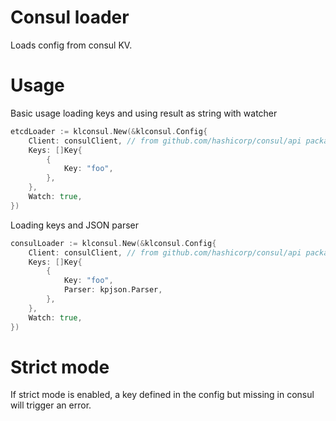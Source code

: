 # Consul loader
Loads config from consul KV.


# Usage

Basic usage loading keys and using result as string with watcher
```go
etcdLoader := klconsul.New(&klconsul.Config{
	Client: consulClient, // from github.com/hashicorp/consul/api package
	Keys: []Key{
		{
			Key: "foo",
		},
	},
	Watch: true,
})
```

Loading keys and JSON parser
```go
consulLoader := klconsul.New(&klconsul.Config{
	Client: consulClient, // from github.com/hashicorp/consul/api package
	Keys: []Key{
		{
			Key: "foo",
			Parser: kpjson.Parser,
		},
	},
	Watch: true,
})
```

# Strict mode
If strict mode is enabled, a key defined in the config but missing in consul will trigger an error.
